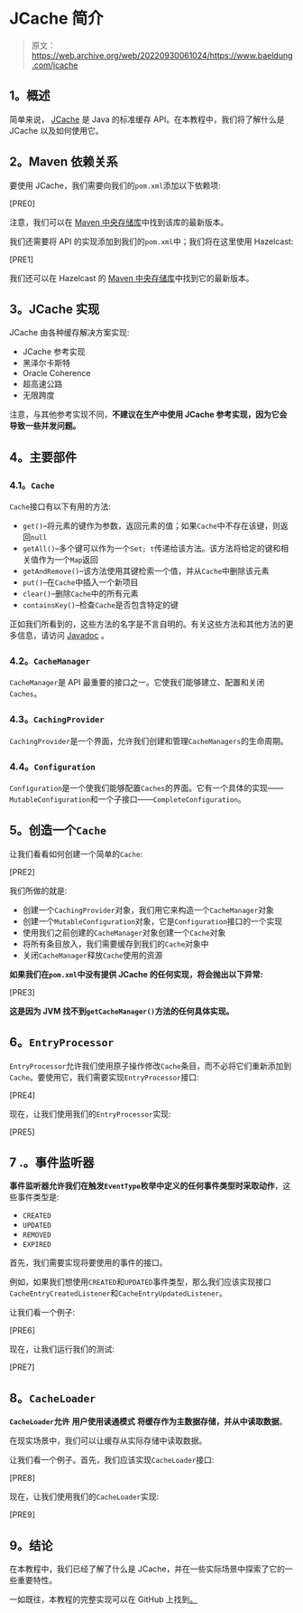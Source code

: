 # JCache 简介

> 原文：<https://web.archive.org/web/20220930061024/https://www.baeldung.com/jcache>

## **1。概述**

简单来说， [JCache](https://web.archive.org/web/20221128113145/https://www.javadoc.io/doc/javax.cache/cache-api/1.0.0) 是 Java 的标准缓存 API。在本教程中，我们将了解什么是 JCache 以及如何使用它。

## **2。Maven 依赖关系**

要使用 JCache，我们需要向我们的`pom.xml`添加以下依赖项:

[PRE0]

注意，我们可以在 [Maven 中央存储库](https://web.archive.org/web/20221128113145/https://search.maven.org/classic/#search%7Cga%7C1%7Ca%3A%22cache-api%22)中找到该库的最新版本。

我们还需要将 API 的实现添加到我们的`pom.xml`中；我们将在这里使用 Hazelcast:

[PRE1]

我们还可以在 Hazelcast 的 [Maven 中央存储库](https://web.archive.org/web/20221128113145/https://search.maven.org/classic/#search%7Cga%7C1%7Ca%3A%22hazelcast%22)中找到它的最新版本。

## **3。JCache 实现**

JCache 由各种缓存解决方案实现:

*   JCache 参考实现
*   黑泽尔卡斯特
*   Oracle Coherence
*   超高速公路
*   无限跨度

注意，与其他参考实现不同，**不建议在生产中使用 JCache 参考实现，因为它会导致一些并发问题。**

## **4。主要部件**

### **4.1。`Cache`**

`Cache`接口有以下有用的方法:

*   `get()`–将元素的键作为参数，返回元素的值；如果`Cache`中不存在该键，则返回`null`
*   `getAll()`–多个键可以作为一个`Set; t`传递给该方法。该方法将给定的键和相关值作为一个`Map`返回
*   `getAndRemove()`–该方法使用其键检索一个值，并从`Cache`中删除该元素
*   `put()`–在`Cache`中插入一个新项目
*   `clear()`–删除`Cache`中的所有元素
*   `containsKey()`–检查`Cache`是否包含特定的键

正如我们所看到的，这些方法的名字是不言自明的。有关这些方法和其他方法的更多信息，请访问 [Javadoc](https://web.archive.org/web/20221128113145/https://www.javadoc.io/doc/javax.cache/cache-api/1.0.0) 。

### **4.2。`CacheManager`**

`CacheManager`是 API 最重要的接口之一。它使我们能够建立、配置和关闭`Caches`。

### **4.3。`CachingProvider`**

`CachingProvider`是一个界面，允许我们创建和管理`CacheManagers`的生命周期。

### **4.4。`Configuration`**

`Configuration`是一个使我们能够配置`Caches`的界面。它有一个具体的实现——`MutableConfiguration`和一个子接口——`CompleteConfiguration`。

## **5。创造一个`Cache`**

让我们看看如何创建一个简单的`Cache`:

[PRE2]

我们所做的就是:

*   创建一个`CachingProvider`对象，我们用它来构造一个`CacheManager`对象
*   创建一个`MutableConfiguration`对象，它是`Configuration`接口的一个实现
*   使用我们之前创建的`CacheManager`对象创建一个`Cache`对象
*   将所有条目放入，我们需要缓存到我们的`Cache`对象中
*   关闭`CacheManager`释放`Cache`使用的资源

**如果我们在`pom.xml`中没有提供 JCache 的任何实现，将会抛出以下异常:**

[PRE3]

**这是因为 JVM 找不到`getCacheManager()`方法的任何具体实现。**

## **6。`EntryProcessor`**

`EntryProcessor`允许我们使用原子操作修改`Cache`条目，而不必将它们重新添加到`Cache`。要使用它，我们需要实现`EntryProcessor`接口:

[PRE4]

现在，让我们使用我们的`EntryProcessor`实现:

[PRE5]

## 7 .**。事件监听器**

**事件监听器允许我们在触发`EventType`枚举中定义的任何事件类型时采取动作**，这些事件类型是:

*   `CREATED`
*   `UPDATED`
*   `REMOVED`
*   `EXPIRED`

首先，我们需要实现将要使用的事件的接口。

例如，如果我们想使用`CREATED`和`UPDATED`事件类型，那么我们应该实现接口`CacheEntryCreatedListener`和`CacheEntryUpdatedListener`。

让我们看一个例子:

[PRE6]

现在，让我们运行我们的测试:

[PRE7]

## **8。`CacheLoader`**

**`CacheLoader`允许** **用户使用读通模式** **将缓存作为主数据存储，并从中读取数据**。

在现实场景中，我们可以让缓存从实际存储中读取数据。

让我们看一个例子。首先，我们应该实现`CacheLoader`接口:

[PRE8]

现在，让我们使用我们的`CacheLoader`实现:

[PRE9]

## **9。结论**

在本教程中，我们已经了解了什么是 JCache，并在一些实际场景中探索了它的一些重要特性。

一如既往，本教程的完整实现可以在 GitHub 上找到[。](https://web.archive.org/web/20221128113145/https://github.com/eugenp/tutorials/tree/master/libraries-data)